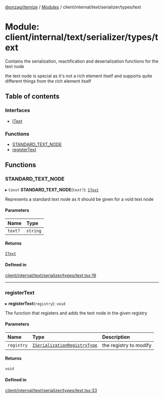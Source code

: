 [@onzag/itemize](../README.md) / [Modules](../modules.md) / client/internal/text/serializer/types/text

# Module: client/internal/text/serializer/types/text

Contains the serialization, reactification and deserialization functions
for the text node

the text node is special as it's not a rich element itself and supports
quite different things from the rich element itself

## Table of contents

### Interfaces

- [IText](../interfaces/client_internal_text_serializer_types_text.IText.md)

### Functions

- [STANDARD\_TEXT\_NODE](client_internal_text_serializer_types_text.md#standard_text_node)
- [registerText](client_internal_text_serializer_types_text.md#registertext)

## Functions

### STANDARD\_TEXT\_NODE

▸ `Const` **STANDARD_TEXT_NODE**(`text?`): [`IText`](../interfaces/client_internal_text_serializer_types_text.IText.md)

Represents a standard text node as it should be given
for a void text node

#### Parameters

| Name | Type |
| :------ | :------ |
| `text?` | `string` |

#### Returns

[`IText`](../interfaces/client_internal_text_serializer_types_text.IText.md)

#### Defined in

[client/internal/text/serializer/types/text.tsx:19](https://github.com/onzag/itemize/blob/f2f29986/client/internal/text/serializer/types/text.tsx#L19)

___

### registerText

▸ **registerText**(`registry`): `void`

The function that registers and adds the text node in the given
registry

#### Parameters

| Name | Type | Description |
| :------ | :------ | :------ |
| `registry` | [`ISerializationRegistryType`](../interfaces/client_internal_text_serializer.ISerializationRegistryType.md) | the registry to modify |

#### Returns

`void`

#### Defined in

[client/internal/text/serializer/types/text.tsx:33](https://github.com/onzag/itemize/blob/f2f29986/client/internal/text/serializer/types/text.tsx#L33)
